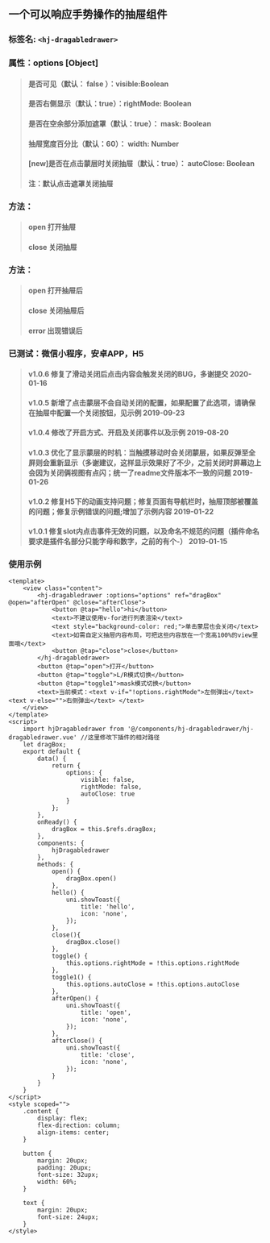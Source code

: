 ## 一个可以响应手势操作的抽屉组件
### 标签名: ```<hj-dragabledrawer>```

### 属性：options [Object] 
>#### 是否可见（默认： false ）：visible:Boolean 
>#### 是否右侧显示（默认：true）：rightMode: Boolean 
>#### 是否在空余部分添加遮罩（默认：true）： mask: Boolean 
>#### 抽屉宽度百分比（默认：60）： width: Number 
>#### [new]是否在点击蒙层时关闭抽屉（默认：true）： autoClose: Boolean 
>#### 注：默认点击遮罩关闭抽屉

### 方法：
>#### open 打开抽屉
>#### close 关闭抽屉

### 方法：
>#### open 打开抽屉后
>#### close 关闭抽屉后
>#### error 出现错误后

### 已测试：微信小程序，安卓APP，H5
>#### v1.0.6 修复了滑动关闭后点击内容会触发关闭的BUG，多谢提交 2020-01-16
>#### v1.0.5 新增了点击蒙层不会自动关闭的配置，如果配置了此选项，请确保在抽屉中配置一个关闭按钮，见示例 2019-09-23
>#### v1.0.4 修改了开启方式、开启及关闭事件以及示例 2019-08-20
>#### v1.0.3 优化了显示蒙层的时机：当触摸移动时会关闭蒙层，如果反弹至全屏则会重新显示（多谢建议，这样显示效果好了不少，之前关闭时屏幕边上会因为关闭俩视图有点闪；统一了readme文件版本不一致的问题 2019-01-26
>#### v1.0.2 修复H5下的动画支持问题；修复页面有导航栏时，抽屉顶部被覆盖的问题；修复示例错误的问题;增加了示例内容 2019-01-22
>#### v1.0.1 修复slot内点击事件无效的问题，以及命名不规范的问题（插件命名要求是插件名部分只能字母和数字，之前的有个-） 2019-01-15

### 使用示例

```
<template>
	<view class="content">
		<hj-dragabledrawer :options="options" ref="dragBox" @open="afterOpen" @close="afterClose">
			<button @tap="hello">hi</button>
			<text>不建议使用v-for进行列表渲染</text>
			<text style="background-color: red;">单击蒙层也会关闭</text>
			<text>如需自定义抽屉内容布局，可把这些内容放在一个宽高100%的view里面哦</text>
			<button @tap="close">close</button>
		</hj-dragabledrawer>
		<button @tap="open">打开</button>
		<button @tap="toggle">L/R模式切换</button>
		<button @tap="toggle1">mask模式切换</button>
		<text>当前模式：<text v-if="!options.rightMode">左侧弹出</text><text v-else="">右侧弹出</text> </text>
	</view>
</template>
<script>
	import hjDragabledrawer from '@/components/hj-dragabledrawer/hj-dragabledrawer.vue' //这里修改下插件的相对路径
	let dragBox;
	export default {
		data() {
			return {
				options: {
					visible: false,
					rightMode: false,
					autoClose: true
				}
			};
		},
		onReady() {
			dragBox = this.$refs.dragBox;
		},
		components: {
			hjDragabledrawer
		},
		methods: {
			open() {
				dragBox.open()
			},
			hello() {
				uni.showToast({
					title: 'hello',
					icon: 'none',
				});
			},
			close(){
				dragBox.close()
			},
			toggle() {
				this.options.rightMode = !this.options.rightMode
			},
			toggle1() {
				this.options.autoClose = !this.options.autoClose
			},
			afterOpen() {
				uni.showToast({
					title: 'open',
					icon: 'none',
				});
			},
			afterClose() {
				uni.showToast({
					title: 'close',
					icon: 'none',
				});
			}
		}
	}
</script>
<style scoped="">
	.content {
		display: flex;
		flex-direction: column;
		align-items: center;
	}

	button {
		margin: 20upx;
		padding: 20upx;
		font-size: 32upx;
		width: 60%;
	}

	text {
		margin: 20upx;
		font-size: 24upx;
	}
</style>
```